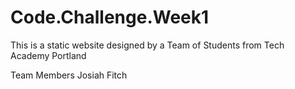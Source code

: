 # Code.Challenge.Week1
This is a static website designed by a Team of Students from Tech Academy Portland

Team Members
Josiah Fitch
